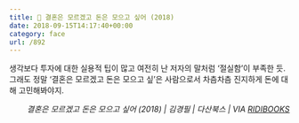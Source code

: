 ```yaml
---
title: 📖 결혼은 모르겠고 돈은 모으고 싶어 (2018)
date: 2018-09-15T14:17:40+00:00
category: face
url: /892
---
```


생각보다 투자에 대한 실용적 팁이 많고 여전히 난 저자의 말처럼 &#8216;절실함&#8217;이 부족한 듯. 그래도 정말 &#8216;결혼은 모르겠고 돈은 모으고 싶&#8217;은 사람으로서 차츰차츰 진지하게 돈에 대해 고민해봐야지.&nbsp;

<p style="text-align:right">
  <em>결혼은 모르겠고 돈은 모으고 싶어 (2018) | 김경필</em><em>&nbsp;| 다산북스 | VIA <a href="http://ridibooks.com" target="_blank" rel="noreferrer noopener">RIDIBOOKS</a></em>
</p>